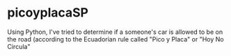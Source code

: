 # picoyplacaSP
Using Python, I've tried to determine if a someone's car is allowed to be on the road (according to the Ecuadorian rule called "Pico y Placa" or "Hoy No Circula"
